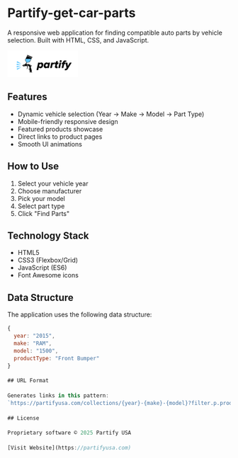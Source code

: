 # Partify-get-car-parts

A responsive web application for finding compatible auto parts by vehicle selection. Built with HTML, CSS, and JavaScript.

![App Screenshot](/assets/logo.png)

## Features

- Dynamic vehicle selection (Year → Make → Model → Part Type)
- Mobile-friendly responsive design
- Featured products showcase
- Direct links to product pages
- Smooth UI animations

## How to Use

1. Select your vehicle year
2. Choose manufacturer
3. Pick your model
4. Select part type
5. Click "Find Parts"

## Technology Stack

- HTML5
- CSS3 (Flexbox/Grid)
- JavaScript (ES6)
- Font Awesome icons


## Data Structure

The application uses the following data structure:

```javascript
{
  year: "2015",
  make: "RAM",
  model: "1500",
  productType: "Front Bumper"
}

## URL Format

Generates links in this pattern:
`https://partifyusa.com/collections/{year}-{make}-{model}?filter.p.product_type={productType}`

## License

Proprietary software © 2025 Partify USA

[Visit Website](https://partifyusa.com)
